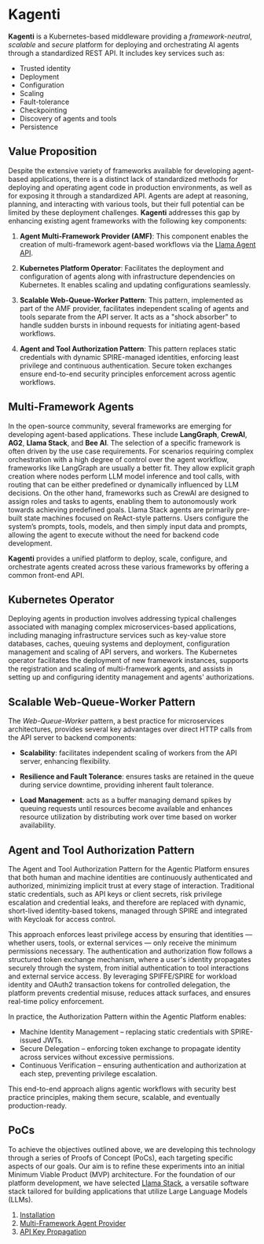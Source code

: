 
# Kagenti

**Kagenti** is a Kubernetes-based middleware providing a *framework-neutral*, *scalable* and *secure* platform for deploying and orchestrating AI agents through a standardized REST API. It includes key services such as:

- Trusted identity
- Deployment
- Configuration
- Scaling
- Fault-tolerance
- Checkpointing
- Discovery of agents and tools
- Persistence

## Value Proposition

Despite the extensive variety of frameworks available for developing agent-based applications, there is a distinct lack of standardized methods for deploying and operating agent code in production environments, as well as for exposing it through a standardized API. Agents are adept at reasoning, planning, and interacting with various tools, but their full potential can be limited by these deployment challenges. **Kagenti** addresses this gap by enhancing existing agent frameworks with the following key components:

1. **Agent Multi-Framework Provider (AMF)**: This component enables the creation of multi-framework agent-based workflows via the [Llama Agent API](https://llama-stack.readthedocs.io/en/latest/references/api_reference).

2. **Kubernetes Platform Operator**: Facilitates the deployment and configuration of agents along with infrastructure dependencies on Kubernetes. It enables scaling and updating configurations seamlessly.

3. **Scalable Web-Queue-Worker Pattern**: This pattern, implemented as part of the AMF provider, facilitates independent scaling of agents and tools separate from the API server. It acts as a "shock absorber" to handle sudden bursts in inbound requests for initiating agent-based workflows.

4. **Agent and Tool Authorization Pattern**: This pattern replaces static credentials with dynamic SPIRE-managed identities, enforcing least privilege and continuous authentication. Secure token exchanges ensure end-to-end security principles enforcement across agentic workflows.

## Multi-Framework Agents

In the open-source community, several frameworks are emerging for developing agent-based applications. These include **LangGraph**, **CrewAI**, **AG2**, **Llama Stack**, and **Bee AI**. The selection of a specific framework is often driven by the use case requirements. For scenarios requiring complex orchestration with a high degree of control over the agent workflow, frameworks like LangGraph are usually a better fit. They allow explicit graph creation where nodes perform LLM model inference and tool calls, with routing that can be either predefined or dynamically influenced by LLM decisions. On the other hand, frameworks such as CrewAI are designed to assign roles and tasks to agents, enabling them to autonomously work towards achieving predefined goals. Llama Stack agents are primarily pre-built state machines focused on ReAct-style patterns. Users configure the system’s prompts, tools, models, and then simply input data and prompts, allowing the agent to execute without the need for backend code development.

**Kagenti** provides a unified platform to deploy, scale, configure, and orchestrate agents created across these various frameworks by offering a common front-end API.

## Kubernetes Operator

Deploying agents in production involves addressing typical challenges associated with managing complex microservices-based applications, including managing infrastructure services such as key-value store databases, caches, queuing systems and deployment, configuration management and scaling of API servers, and workers. The Kubernetes operator facilitates the deployment of new framework instances, supports the registration and scaling of multi-framework agents, and assists in setting up and configuring identity management and agents' authorizations.

## Scalable Web-Queue-Worker Pattern

The *Web-Queue-Worker* pattern, a best practice for microservices architectures, provides several key advantages over direct HTTP calls from the API server to backend components:

- **Scalability**: facilitates independent scaling of workers from the API server, enhancing flexibility.

- **Resilience and Fault Tolerance**: ensures tasks are retained in the queue during service downtime, providing inherent fault tolerance.

- **Load Management**: acts as a buffer managing demand spikes by queuing requests until resources become available and enhances resource utilization by distributing work over time based on worker availability.

## Agent and Tool Authorization Pattern

The Agent and Tool Authorization Pattern for the Agentic Platform ensures that both human and machine identities are continuously authenticated and authorized, minimizing implicit trust at every stage of interaction. Traditional static credentials, such as API keys or client secrets, risk privilege escalation and credential leaks, and therefore are replaced with dynamic, short-lived identity-based tokens, managed through SPIRE and integrated with Keycloak for access control.

This approach enforces least privilege access by ensuring that identities — whether users, tools, or external services — only receive the minimum permissions necessary. The authentication and authorization flow follows a structured token exchange mechanism, where a user's identity propagates securely through the system, from initial authentication to tool interactions and external service access. By leveraging SPIFFE/SPIRE for workload identity and OAuth2 transaction tokens for controlled delegation, the platform prevents credential misuse, reduces attack surfaces, and ensures real-time policy enforcement.

In practice, the Authorization Pattern within the Agentic Platform enables:

- Machine Identity Management – replacing static credentials with SPIRE-issued JWTs.
- Secure Delegation – enforcing token exchange to propagate identity across services without excessive permissions.
- Continuous Verification – ensuring authentication and authorization at each step, preventing privilege escalation.

This end-to-end approach aligns agentic workflows with security best practice principles, making them secure, scalable, and eventually production-ready.

## PoCs

To achieve the objectives outlined above, we are developing this technology through a series of Proofs of Concept (PoCs), each targeting specific aspects of our goals. Our aim is to refine these experiments into an initial Minimum Viable Product (MVP) architecture. For the foundation of our platform development, we have selected [Llama Stack](https://llama-stack.readthedocs.io), a versatile software stack tailored for building applications that utilize Large Language Models (LLMs).


1. [Installation](./docs/pocs.md#installation)
2. [Multi-Framework Agent Provider](./docs/pocs.md#multi-framework-agent-provider)
3. [API Key Propagation](./docs/pocs.md#api-key-propagation-from-ls-client-to-mcp-tool-server)
